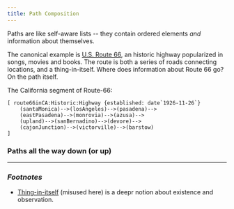 ```yaml
---
title: Path Composition
---
```


Paths are like self-aware lists -- they contain ordered elements _and_ information about themselves.

The canonical example is [U.S. Route 66](https://en.wikipedia.org/wiki/U.S._Route_66), an historic highway
popularized in songs, movies and books. The route is both a series of roads connecting locations, and
a thing-in-itself. Where does information about Route 66 go? On the path itself. 

The California segment of Route-66:

```
[ route66inCA:Historic:Highway {established: date`1926-11-26`} 
    (santaMonica)-->(losAngeles)-->(pasadena)-->
    (eastPasadena)-->(monrovia)-->(azusa)-->
    (upland)-->(sanBernadino)-->(devore)-->
    (cajonJunction)-->(victorville)-->(barstow)
]
```

### Paths all the way down (or up)




---

### _Footnotes_

- [Thing-in-itself](https://en.wikipedia.org/wiki/Thing-in-itself) (misused here) is a deepr notion about existence and observation. 
